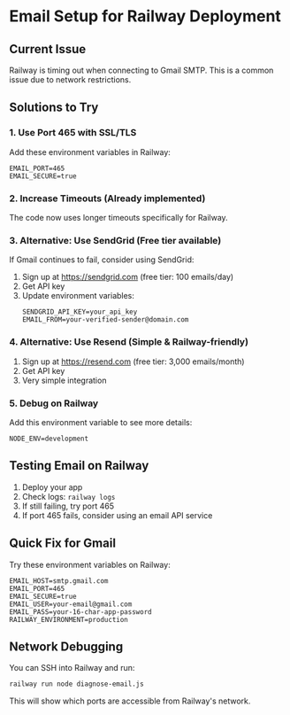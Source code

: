 # Email Setup for Railway Deployment

## Current Issue
Railway is timing out when connecting to Gmail SMTP. This is a common issue due to network restrictions.

## Solutions to Try

### 1. Use Port 465 with SSL/TLS
Add these environment variables in Railway:
```
EMAIL_PORT=465
EMAIL_SECURE=true
```

### 2. Increase Timeouts (Already implemented)
The code now uses longer timeouts specifically for Railway.

### 3. Alternative: Use SendGrid (Free tier available)
If Gmail continues to fail, consider using SendGrid:

1. Sign up at https://sendgrid.com (free tier: 100 emails/day)
2. Get API key
3. Update environment variables:
   ```
   SENDGRID_API_KEY=your_api_key
   EMAIL_FROM=your-verified-sender@domain.com
   ```

### 4. Alternative: Use Resend (Simple & Railway-friendly)
1. Sign up at https://resend.com (free tier: 3,000 emails/month)
2. Get API key
3. Very simple integration

### 5. Debug on Railway
Add this environment variable to see more details:
```
NODE_ENV=development
```

## Testing Email on Railway

1. Deploy your app
2. Check logs: `railway logs`
3. If still failing, try port 465
4. If port 465 fails, consider using an email API service

## Quick Fix for Gmail

Try these environment variables on Railway:
```
EMAIL_HOST=smtp.gmail.com
EMAIL_PORT=465
EMAIL_SECURE=true
EMAIL_USER=your-email@gmail.com
EMAIL_PASS=your-16-char-app-password
RAILWAY_ENVIRONMENT=production
```

## Network Debugging

You can SSH into Railway and run:
```bash
railway run node diagnose-email.js
```

This will show which ports are accessible from Railway's network.